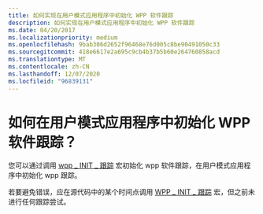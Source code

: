 ```yaml
---
title: 如何实现在用户模式应用程序中初始化 WPP 软件跟踪
description: 如何实现在用户模式应用程序中初始化 WPP 软件跟踪
ms.date: 04/20/2017
ms.localizationpriority: medium
ms.openlocfilehash: 9bab306d2652f96468e76d005c8be90491050c33
ms.sourcegitcommit: 418e6617e2a695c9cb4b37b5b60e264760858acd
ms.translationtype: MT
ms.contentlocale: zh-CN
ms.lasthandoff: 12/07/2020
ms.locfileid: "96839131"
---
```

# <a name="how-do-i-initialize-wpp-software-tracing-in-a-user-mode-application"></a>如何在用户模式应用程序中初始化 WPP 软件跟踪？


您可以通过调用 [wpp \_ INIT \_ 跟踪](/previous-versions/windows/hardware/previsioning-framework/ff556191(v=vs.85)) 宏初始化 wpp 软件跟踪，在用户模式应用程序中初始化 wpp 跟踪。

若要避免错误，应在源代码中的某个时间点调用 [WPP \_ INIT \_ 跟踪](/previous-versions/windows/hardware/previsioning-framework/ff556191(v=vs.85)) 宏，但之前未进行任何跟踪尝试。

 

